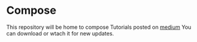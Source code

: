 # Compose
This repository will be home to compose Tutorials posted on [medium](https://medium.com/@Shvet5) You can download or wtach it for new updates.
